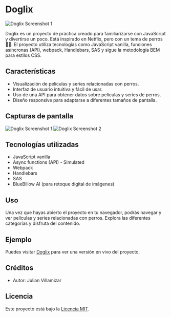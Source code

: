 # Doglix


![Doglix Screenshot 1](https://dogflix.com.co/104.jpg)

Doglix es un proyecto de práctica creado para familiarizarse con JavaScript y divertirse un poco. Está inspirado en Netflix, pero con un tema de perros 🐶🐶. El proyecto utiliza tecnologías como JavaScript vanilla, funciones asíncronas (API), webpack, Handlebars, SAS y sigue la metodología BEM para estilos CSS.

## Características

- Visualización de películas y series relacionadas con perros.
- Interfaz de usuario intuitiva y fácil de usar.
- Uso de una API para obtener datos sobre películas y series de perros.
- Diseño responsive para adaptarse a diferentes tamaños de pantalla.

## Capturas de pantalla

![Doglix Screenshot 1](https://dogflix.com.co/104.jpg)
![Doglix Screenshot 2](https://dogflix.com.co/105.jpg)

## Tecnologías utilizadas

- JavaScript vanilla
- Async functions (API) - Simulated
- Webpack
- Handlebars
- SAS
- BlueBillow AI (para retoque digital de imágenes)

## Uso

Una vez que hayas abierto el proyecto en tu navegador, podrás navegar y ver  películas y series relacionadas con perros. 
Explora las diferentes categorías y disfruta del contenido.

## Ejemplo

Puedes visitar [Doglix](https://dogflix.com.co/) para ver una versión en vivo del proyecto.


## Créditos

- Autor: Julian Villamizar


## Licencia

Este proyecto está bajo la [Licencia MIT](https://opensource.org/licenses/MIT).
